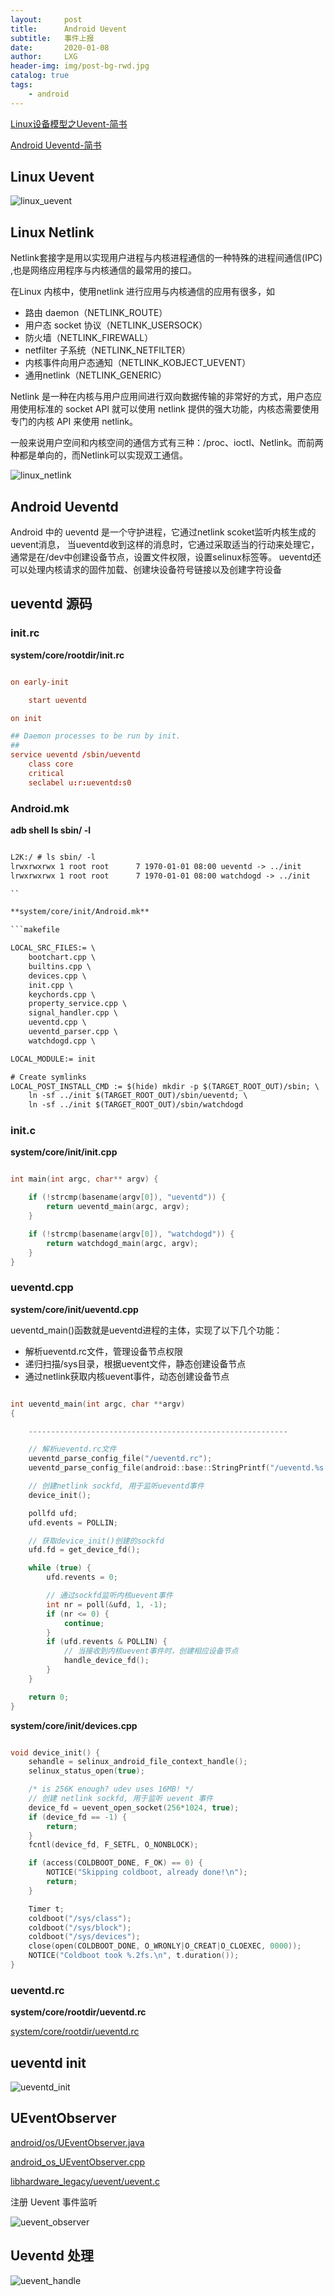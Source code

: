 ```yaml
---
layout:     post
title:      Android Uevent
subtitle:   事件上报
date:       2020-01-08
author:     LXG
header-img: img/post-bg-rwd.jpg
catalog: true
tags:
    - android
---
```


[Linux设备模型之Uevent-简书](https://www.jianshu.com/p/10653d83909d)

[Android Ueventd-简书](https://www.jianshu.com/p/8a34ba82ac1f)

## Linux Uevent

![linux_uevent](/images/uevent/linux_uevent.png)

## Linux Netlink

Netlink套接字是用以实现用户进程与内核进程通信的一种特殊的进程间通信(IPC) ,也是网络应用程序与内核通信的最常用的接口。

在Linux 内核中，使用netlink 进行应用与内核通信的应用有很多，如

* 路由 daemon（NETLINK_ROUTE）
* 用户态 socket 协议（NETLINK_USERSOCK）
* 防火墙（NETLINK_FIREWALL）
* netfilter 子系统（NETLINK_NETFILTER）
* 内核事件向用户态通知（NETLINK_KOBJECT_UEVENT）
* 通用netlink（NETLINK_GENERIC）

Netlink 是一种在内核与用户应用间进行双向数据传输的非常好的方式，用户态应用使用标准的 socket API 就可以使用 netlink 提供的强大功能，内核态需要使用专门的内核 API 来使用 netlink。

一般来说用户空间和内核空间的通信方式有三种：/proc、ioctl、Netlink。而前两种都是单向的，而Netlink可以实现双工通信。

![linux_netlink](/images/uevent/linux_netlink.png)

## Android Ueventd

Android 中的 ueventd 是一个守护进程，它通过netlink scoket监听内核生成的uevent消息，
当ueventd收到这样的消息时，它通过采取适当的行动来处理它，通常是在/dev中创建设备节点，设置文件权限，设置selinux标签等。
ueventd还可以处理内核请求的固件加载、创建块设备符号链接以及创建字符设备

## ueventd 源码

### init.rc

**system/core/rootdir/init.rc**

```rc

on early-init

    start ueventd

on init

## Daemon processes to be run by init.
##
service ueventd /sbin/ueventd
    class core
    critical
    seclabel u:r:ueventd:s0

```

### Android.mk

**adb shell ls sbin/ -l**

```txt

L2K:/ # ls sbin/ -l
lrwxrwxrwx 1 root root      7 1970-01-01 08:00 ueventd -> ../init
lrwxrwxrwx 1 root root      7 1970-01-01 08:00 watchdogd -> ../init

``

**system/core/init/Android.mk**

```makefile

LOCAL_SRC_FILES:= \
    bootchart.cpp \
    builtins.cpp \
    devices.cpp \
    init.cpp \
    keychords.cpp \
    property_service.cpp \
    signal_handler.cpp \
    ueventd.cpp \
    ueventd_parser.cpp \
    watchdogd.cpp \

LOCAL_MODULE:= init

# Create symlinks
LOCAL_POST_INSTALL_CMD := $(hide) mkdir -p $(TARGET_ROOT_OUT)/sbin; \
    ln -sf ../init $(TARGET_ROOT_OUT)/sbin/ueventd; \
    ln -sf ../init $(TARGET_ROOT_OUT)/sbin/watchdogd

```

### init.c

**system/core/init/init.cpp**

```cpp

int main(int argc, char** argv) {

    if (!strcmp(basename(argv[0]), "ueventd")) {
        return ueventd_main(argc, argv);
    }

    if (!strcmp(basename(argv[0]), "watchdogd")) {
        return watchdogd_main(argc, argv);
    }
}

```

### ueventd.cpp

**system/core/init/ueventd.cpp**

ueventd_main()函数就是ueventd进程的主体，实现了以下几个功能：

* 解析ueventd.rc文件，管理设备节点权限
* 递归扫描/sys目录，根据uevent文件，静态创建设备节点
* 通过netlink获取内核uevent事件，动态创建设备节点

```cpp

int ueventd_main(int argc, char **argv)
{

    ----------------------------------------------------------

    // 解析ueventd.rc文件
    ueventd_parse_config_file("/ueventd.rc");
    ueventd_parse_config_file(android::base::StringPrintf("/ueventd.%s.rc", hardware.c_str()).c_str());

    // 创建netlink sockfd, 用于监听ueventd事件
    device_init();

    pollfd ufd;
    ufd.events = POLLIN;

    // 获取device_init()创建的sockfd
    ufd.fd = get_device_fd();

    while (true) {
        ufd.revents = 0;

        // 通过sockfd监听内核uevent事件
        int nr = poll(&ufd, 1, -1);
        if (nr <= 0) {
            continue;
        }
        if (ufd.revents & POLLIN) {
            // 当接收到内核uevent事件时，创建相应设备节点
            handle_device_fd();
        }
    }

    return 0;
}

```

**system/core/init/devices.cpp**

```cpp

void device_init() {
    sehandle = selinux_android_file_context_handle();
    selinux_status_open(true);

    /* is 256K enough? udev uses 16MB! */
    // 创建 netlink sockfd, 用于监听 uevent 事件
    device_fd = uevent_open_socket(256*1024, true);
    if (device_fd == -1) {
        return;
    }
    fcntl(device_fd, F_SETFL, O_NONBLOCK);

    if (access(COLDBOOT_DONE, F_OK) == 0) {
        NOTICE("Skipping coldboot, already done!\n");
        return;
    }

    Timer t;
    coldboot("/sys/class");
    coldboot("/sys/block");
    coldboot("/sys/devices");
    close(open(COLDBOOT_DONE, O_WRONLY|O_CREAT|O_CLOEXEC, 0000));
    NOTICE("Coldboot took %.2fs.\n", t.duration());
}

```

### ueventd.rc

**system/core/rootdir/ueventd.rc**

[system/core/rootdir/ueventd.rc](http://androidxref.com/7.1.2_r36/xref/system/core/rootdir/ueventd.rc)

## ueventd init

![ueventd_init](/images/uevent/ueventd_init.png)

## UEventObserver

[android/os/UEventObserver.java](http://androidxref.com/7.1.2_r36/xref/frameworks/base/core/java/android/os/UEventObserver.java)

[android_os_UEventObserver.cpp](http://androidxref.com/7.1.2_r36/xref/frameworks/base/core/jni/android_os_UEventObserver.cpp)

[libhardware_legacy/uevent/uevent.c](http://androidxref.com/7.1.2_r36/xref/hardware/libhardware_legacy/uevent/uevent.c)

注册 Uevent 事件监听

![uevent_observer](/images/uevent/uevent_observer.png)

## Ueventd 处理

![uevent_handle](/images/uevent/uevent_handle.png)









